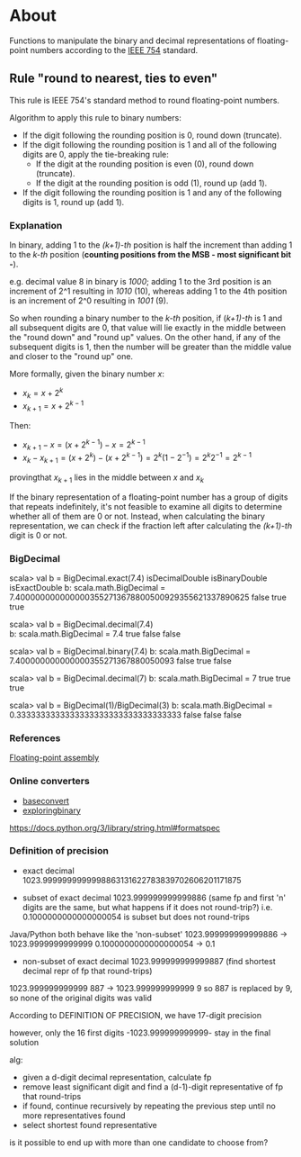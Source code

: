 # About

Functions to manipulate the binary and decimal representations of floating-point numbers according to the [IEEE 754]((https://en.wikipedia.org/wiki/IEEE_754-1985)) standard.


## Rule "round to nearest, ties to even"

This rule is IEEE 754's standard method to round floating-point numbers.

Algorithm to apply this rule to binary numbers:

- If the digit following the rounding position is 0, round down (truncate).    
- If the digit following the rounding position is 1 and all of the following digits are 0, apply the tie-breaking rule:
    - If the digit at the rounding position is even (0), round down (truncate).
    - If the digit at the rounding position is odd (1), round up (add 1).
- If the digit following the rounding position is 1 and any of the following digits is 1, round up (add 1).

### Explanation
In binary, adding 1 to the _(k+1)-th_ position is half the increment than adding 1 to the _k-th_ position (__counting positions from the MSB - most significant bit -__).

e.g. decimal value 8 in binary is _1000_; adding 1 to the 3rd position is an increment of 2^1 resulting in _1010_ (10), whereas adding 1 to the 4th position is an increment of 2^0 resulting in _1001_ (9).

So when rounding a binary number to the _k-th_ position, if (_k+1)-th_ is 1 and all subsequent digits are 0, that value will lie exactly in the middle between the "round down" and "round up" values.
On the other hand, if any of the subsequent digits is 1, then the number will be greater than the middle value and closer to the "round up" one.

More formally, given the binary number $x$:

- $x_k = x + 2^k$
- $x_{k+1} = x + 2^{k-1}$

Then:

- $x_{k+1} - x = (x + 2^{k-1}) - x = 2^{k-1}$
- $x_k - x_{k+1} = (x + 2^k) - (x + 2^{k-1}) = 2^k (1 - 2^{-1}) = 2^k 2^{-1} = 2^{k-1}$

provingthat $x_{k+1}$ lies in the middle between $x$ and $x_k$

If the binary representation of a floating-point number has a group of digits that repeats indefinitely, it's not feasible to examine all digits to determine whether all of them are 0 or not. Instead, when calculating the binary representation, we can check if the fraction left after calculating the _(k+1)-th_ digit is 0 or not.



### BigDecimal

scala> val b = BigDecimal.exact(7.4)                                            isDecimalDouble isBinaryDouble  isExactDouble
b: scala.math.BigDecimal = 7.4000000000000003552713678800500929355621337890625  false           true            true

scala> val b = BigDecimal.decimal(7.4)                                          
b: scala.math.BigDecimal = 7.4                                                  true            false           false

scala> val b = BigDecimal.binary(7.4)
b: scala.math.BigDecimal = 7.400000000000000355271367880050093                  false           true            false  

scala> val b = BigDecimal.decimal(7)
b: scala.math.BigDecimal = 7                                                    true            true            true

scala> val b = BigDecimal(1)/BigDecimal(3)
b: scala.math.BigDecimal = 0.3333333333333333333333333333333333                 false           false           false

### References

[Floating-point assembly](https://staffwww.fullcoll.edu/aclifton/cs241/lecture-floating-point-simd.html)

### Online converters
- [baseconvert](https://baseconvert.com/ieee-754-floating-point)
- [exploringbinary](https://www.exploringbinary.com/floating-point-converter/)


https://docs.python.org/3/library/string.html#formatspec


### Definition of precision

- exact decimal
1023.9999999999998863131622783839702606201171875

- subset of exact decimal
1023.999999999999886 (same fp and first 'n' digits are the same, but what
happens if it does not round-trip?)
i.e. 0.1000000000000000054 is subset but does not round-trips

Java/Python both behave like the 'non-subset'
1023.999999999999886 -> 1023.9999999999999
0.1000000000000000054 -> 0.1

- non-subset of exact decimal
1023.999999999999887 (find shortest decimal repr of fp that round-trips)

1023.999999999999 887 -> 1023.999999999999 9
so 887 is replaced by 9, so none of the original digits was valid

According to DEFINITION OF PRECISION, we have 17-digit precision

however, only the 16 first digits -1023.999999999999- stay in the final solution

alg: 
- given a d-digit decimal representation, calculate fp
- remove least significant digit and find a (d-1)-digit representative of fp that round-trips
- if found, continue recursively by repeating the previous step until no more representatives found
- select shortest found representative

is it possible to end up with more than one candidate to choose from?

